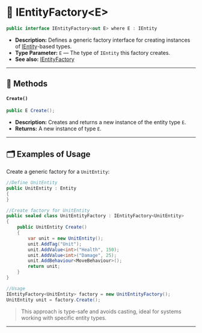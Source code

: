# 🧩 IEntityFactory\<E>

```csharp
public interface IEntityFactory<out E> where E : IEntity
```

- **Description:** Defines a generic factory interface for creating instances of [IEntity](../Entities/IEntity.md)-based
  types.
- **Type Parameter:** `E` — The type of `IEntity` this factory creates.
- **See also:** [IEntityFactory](IEntityFactory.md)

---

## 🏹 Methods

#### `Create()`

```csharp
public E Create();
```

- **Description:** Creates and returns a new instance of the entity type `E`.
- **Returns:** A new instance of type `E`.

---

## 🗂 Examples of Usage

Create a generic factory for a `UnitEntity`:

```csharp
//Define UnitEntity
public UnitEntity : Entity
{
}
```

```csharp
//Create factory for UnitEntity 
public sealed class UnitEntityFactory : IEntityFactory<UnitEntity>
{
    public UnitEntity Create()
    {
        var unit = new UnitEntity();
        unit.AddTag("Unit");
        unit.AddValue<int>("Health", 150);
        unit.AddValue<int>("Damage", 25);
        unit.AddBehaviour<MoveBehaviour>();
        return unit;
    }
}
```

```csharp
//Usage
IEntityFactory<UnitEntity> factory = new UnitEntityFactory();
UnitEntity unit = factory.Create();
```

> This approach is type-safe and avoids casting, ideal for systems working with specific entity types.

---

